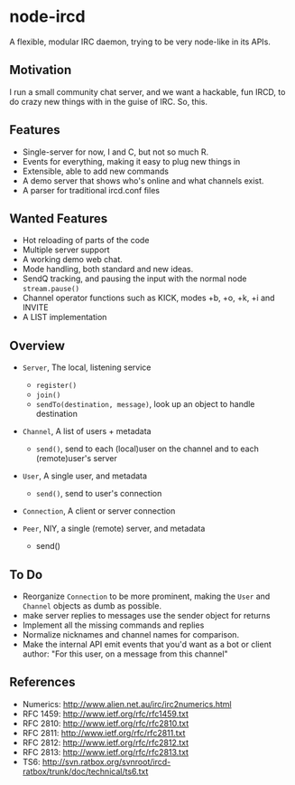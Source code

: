 node-ircd
=========

A flexible, modular IRC daemon, trying to be very node-like in its APIs.

Motivation
----------

I run a small community chat server, and we want a hackable, fun IRCD, to do crazy new things with in the guise of IRC. So, this.

Features
--------

* Single-server for now, I and C, but not so much R.
* Events for everything, making it easy to plug new things in
* Extensible, able to add new commands
* A demo server that shows who's online and what channels exist.
* A parser for traditional ircd.conf files

Wanted Features
---------------

* Hot reloading of parts of the code
* Multiple server support
* A working demo web chat.
* Mode handling, both standard and new ideas.
* SendQ tracking, and pausing the input with the normal node `stream.pause()`
* Channel operator functions such as KICK, modes +b, +o, +k, +i and INVITE
* A LIST implementation

Overview
--------

* `Server`, The local, listening service
  * `register()`
  * `join()`
  * `sendTo(destination, message)`, look up an object to handle destination

* `Channel`, A list of users + metadata
  * `send()`, send to each (local)user on the channel and to each (remote)user's server

* `User`, A single user, and metadata
  * `send()`, send to user's connection

* `Connection`, A client or server connection
  
* `Peer`, NIY, a single (remote) server, and metadata
  * send()

To Do
-----

* Reorganize `Connection` to be more prominent, making the `User` and `Channel` objects as dumb as possible.
* make server replies to messages use the sender object for returns
* Implement all the missing commands and replies
* Normalize nicknames and channel names for comparison.
* Make the internal API emit events that you'd want as a bot or client author: "For this user, on a message from this channel"

References
----------
* Numerics: http://www.alien.net.au/irc/irc2numerics.html
* RFC 1459: http://www.ietf.org/rfc/rfc1459.txt
* RFC 2810: http://www.ietf.org/rfc/rfc2810.txt
* RFC 2811: http://www.ietf.org/rfc/rfc2811.txt
* RFC 2812: http://www.ietf.org/rfc/rfc2812.txt
* RFC 2813: http://www.ietf.org/rfc/rfc2813.txt
* TS6: http://svn.ratbox.org/svnroot/ircd-ratbox/trunk/doc/technical/ts6.txt
